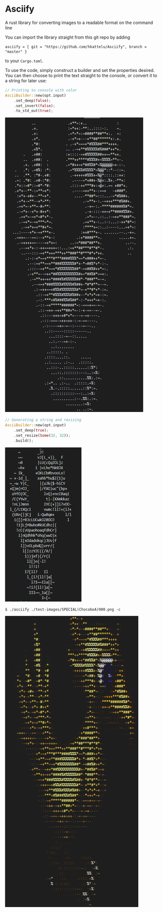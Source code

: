 # Asciify
A rust library for converting images to a readable format on the command line

You can import the library straight from this git repo by adding 

```
asciify = { git = "https://github.com/hkattelu/Asciify", branch = "master" }
```

to your `Cargo.toml`.

To use the code, simply construct a builder and set the properties desired.
You can then choose to print the text straight to the console, or convert
it to a string for later use:

```rust
// Printing to console with color
AsciiBuilder::new(opt.input)
    .set_deep(false);
    .set_invert(false);
    .to_std_out(true);
```

![Ascii chocobo](https://raw.githubusercontent.com/Hkattelu/Asciify/d719722f3e68c13f13782dcb0f67cb75d889a8dd/images/ascii-chocobo.PNG)

```rust
// Generating a string and resizing
AsciiBuilder::new(opt.input)
    .set_deep(true);
    .set_resize(Some(32, 32));
    .build();
```

![Ascii chocobo after resizing](https://raw.githubusercontent.com/Hkattelu/Asciify/d719722f3e68c13f13782dcb0f67cb75d889a8dd/images/ascii-chocobo-resized.PNG)


```shell
$ ./asciify ./test-images/SPECIAL(ChocoboA)900.png -c
```

![Ascii chocobo with color](https://raw.githubusercontent.com/Hkattelu/Asciify/d719722f3e68c13f13782dcb0f67cb75d889a8dd/images/ascii-chocobo-color.PNG)